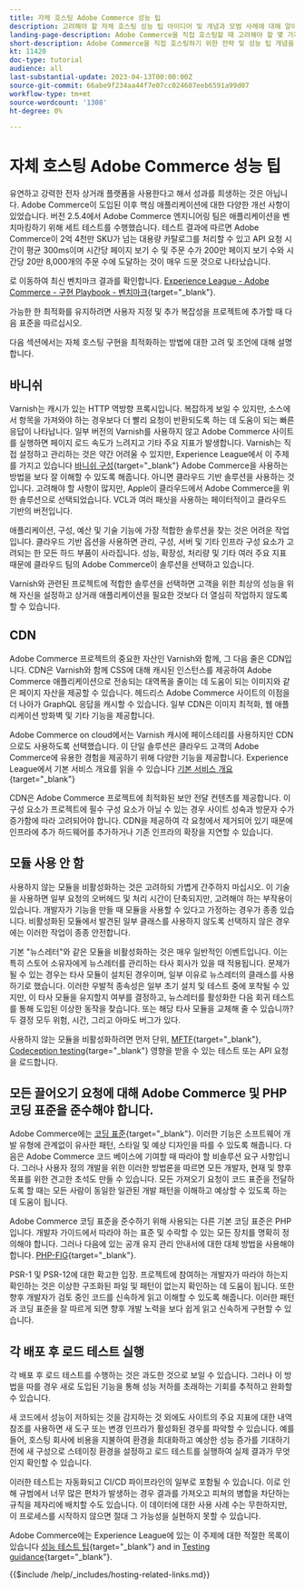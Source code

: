 ```yaml
---
title: 자체 호스팅 Adobe Commerce 성능 팁
description: 고려해야 할 자체 호스팅 성능 팁 아이디어 및 개념과 모범 사례에 대해 알아봅니다.
landing-page-description: Adobe Commerce을 직접 호스팅할 때 고려해야 할 몇 가지 성능 팁 개념과 사항을 알아봅니다.
short-description: Adobe Commerce을 직접 호스팅하기 위한 전략 및 성능 팁 개념을 알아봅니다.
kt: 11420
doc-type: tutorial
audience: all
last-substantial-update: 2023-04-13T00:00:00Z
source-git-commit: 66abe9f234aa44f7e07cc024607eeb6591a99d07
workflow-type: tm+mt
source-wordcount: '1308'
ht-degree: 0%

---
```



# 자체 호스팅 Adobe Commerce 성능 팁

유연하고 강력한 전자 상거래 플랫폼을 사용한다고 해서 성과를 희생하는 것은 아닙니다. Adobe Commerce이 도입된 이후 핵심 애플리케이션에 대한 다양한 개선 사항이 있었습니다. 버전 2.5.4에서 Adobe Commerce 엔지니어링 팀은 애플리케이션을 벤치마킹하기 위해 세트 테스트를 수행했습니다. 테스트 결과에 따르면 Adobe Commerce이 2억 4천만 SKU가 넘는 대용량 카탈로그를 처리할 수 있고 API 요청 시간이 평균 300ms이며 시간당 페이지 보기 수 및 주문 수가 200만 페이지 보기 수와 시간당 20만 8,000개의 주문 수에 도달하는 것이 매우 드문 것으로 나타났습니다.

로 이동하여 최신 벤치마크 결과를 확인합니다. [Experience League - Adobe Commerce - 구현 Playbook - 벤치마크](https://experienceleague.adobe.com/docs/commerce-operations/implementation-playbook/infrastructure/performance/benchmarks.html){target="_blank"}.

가능한 한 최적화를 유지하려면 사용자 지정 및 추가 복잡성을 프로젝트에 추가할 때 다음 표준을 따르십시오.

다음 섹션에서는 자체 호스팅 구현을 최적화하는 방법에 대한 고려 및 조언에 대해 설명합니다.

## 바니쉬

Varnish는 캐시가 있는 HTTP 역방향 프록시입니다. 복잡하게 보일 수 있지만, 소스에서 항목을 가져와야 하는 경우보다 더 빨리 요청이 반환되도록 하는 데 도움이 되는 빠른 응답이 나타납니다. 일부 버전의 Varnish를 사용하지 않고 Adobe Commerce 사이트를 실행하면 페이지 로드 속도가 느려지고 기타 주요 지표가 발생합니다. Varnish는 직접 설정하고 관리하는 것은 약간 어려울 수 있지만, Experience League에서 이 주제를 가지고 있습니다 [바니쉬 구성](https://experienceleague.adobe.com/docs/commerce-operations/configuration-guide/cache/varnish/config-varnish.html){target="_blank"} Adobe Commerce을 사용하는 방법을 보다 잘 이해할 수 있도록 해줍니다. 아니면 클라우드 기반 솔루션을 사용하는 것입니다. 고려해야 할 사항이 많지만, Apple이 클라우드에서 Adobe Commerce을 위한 솔루션으로 선택되었습니다. VCL과 여러 패싯을 사용하는 페이터적이고 클라우드 기반의 버전입니다.

애플리케이션, 구성, 예산 및 기술 기능에 가장 적합한 솔루션을 찾는 것은 어려운 작업입니다. 클라우드 기반 옵션을 사용하면 관리, 구성, 서버 및 기타 인프라 구성 요소가 고려되는 한 모든 하드 부품이 사라집니다. 성능, 확장성, 처리량 및 기타 여러 주요 지표 때문에 클라우드 팀의 Adobe Commerce이 솔루션을 선택하고 있습니다.

Varnish와 관련된 프로젝트에 적합한 솔루션을 선택하면 고객을 위한 최상의 성능을 위해 자신을 설정하고 상거래 애플리케이션을 필요한 것보다 더 열심히 작업하지 않도록 할 수 있습니다.

## CDN

Adobe Commerce 프로젝트의 중요한 자산인 Varnish와 함께, 그 다음 줄은 CDN입니다. CDN은 Varnish와 함께 CSS에 대해 캐시된 인스턴스를 제공하여 Adobe Commerce 애플리케이션으로 전송되는 대역폭을 줄이는 데 도움이 되는 이미지와 같은 페이지 자산을 제공할 수 있습니다. 헤드리스 Adobe Commerce 사이트의 이점을 더 나아가 GraphQL 응답을 캐시할 수 있습니다. 일부 CDN은 이미지 최적화, 웹 애플리케이션 방화벽 및 기타 기능을 제공합니다.

Adobe Commerce on cloud에서는 Varnish 캐시에 페이스테리를 사용하지만 CDN으로도 사용하도록 선택했습니다. 이 단일 솔루션은 클라우드 고객의 Adobe Commerce에 유용한 경험을 제공하기 위해 다양한 기능을 제공합니다. Experience League에서 기본 서비스 개요를 읽을 수 있습니다 [기본 서비스 개요](https://experienceleague.adobe.com/docs/commerce-cloud-service/user-guide/cdn/fastly.html){target="_blank"}

CDN은 Adobe Commerce 프로젝트에 최적화된 보안 전달 컨텐츠를 제공합니다. 이 구성 요소가 프로젝트에 필수 구성 요소가 아닐 수 있는 경우 사이트 성숙과 방문자 수가 증가함에 따라 고려되어야 합니다. CDN을 제공하여 각 요청에서 제거되어 있기 때문에 인프라에 추가 하드웨어를 추가하거나 기존 인프라의 확장을 지연할 수 있습니다.

## 모듈 사용 안 함

사용하지 않는 모듈을 비활성화하는 것은 고려하되 가볍게 간주하지 마십시오. 이 기술을 사용하면 일부 요청의 오버헤드 및 처리 시간이 단축되지만, 고려해야 하는 부작용이 있습니다. 개발자가 기능을 만들 때 모듈을 사용할 수 있다고 가정하는 경우가 종종 있습니다. 비활성화된 모듈에서 발견된 일부 클래스를 사용하지 않도록 선택하지 않은 경우에는 이러한 작업이 종종 안전합니다.

기본 &quot;뉴스레터&quot;와 같은 모듈을 비활성화하는 것은 매우 일반적인 이벤트입니다. 이는 특히 스토어 소유자에게 뉴스레터를 관리하는 타사 회사가 있을 때 적용됩니다. 문제가 될 수 있는 경우는 타사 모듈이 설치된 경우이며, 일부 이유로 뉴스레터의 클래스를 사용하기로 했습니다. 이러한 우발적 종속성은 일부 초기 설치 및 테스트 중에 포착될 수 있지만, 이 타사 모듈을 유지할지 여부를 결정하고, 뉴스레터를 활성화한 다음 회귀 테스트를 통해 도입된 이상한 동작을 찾습니다. 또는 해당 타사 모듈을 교체해 줄 수 있습니까? 두 결정 모두 위험, 시간, 그리고 아마도 버그가 있다.

사용하지 않는 모듈을 비활성화하려면 먼저 단위, [MFTF](https://developer.adobe.com/commerce/cloud-tools/docker/test/application-testing/){target="_blank"}, [Codeception testing](https://developer.adobe.com/commerce/cloud-tools/docker/test/code-testing/){targe="_blank"} 영향을 받을 수 있는 테스트 또는 API 요청을 로드합니다.

## 모든 끌어오기 요청에 대해 Adobe Commerce 및 PHP 코딩 표준을 준수해야 합니다.

Adobe Commerce에는 [코딩 표준](https://developer.adobe.com/commerce/php/coding-standards/){target="_blank"}. 이러한 기능은 소프트웨어 개발 유형에 관계없이 유사한 패턴, 스타일 및 예상 디자인을 따를 수 있도록 해줍니다. 다음은 Adobe Commerce 코드 베이스에 기여할 때 따라야 할 비솔루션 요구 사항입니다. 그러나 사용자 정의 개발을 위한 이러한 방법론을 따르면 모든 개발자, 현재 및 향후 목표를 위한 견고한 초석도 만들 수 있습니다. 모든 가져오기 요청이 코드 표준을 전달하도록 할 때는 모든 사람이 동일한 일관된 개발 패턴을 이해하고 예상할 수 있도록 하는 데 도움이 됩니다.

Adobe Commerce 코딩 표준을 준수하기 위해 사용되는 다른 기본 코딩 표준은 PHP입니다. 개발자 가이드에서 따라야 하는 표준 및 수락할 수 있는 모든 장치를 명확히 정의해야 합니다. 그러나 다음에 있는 공개 유지 관리 안내서에 대한 대체 방법을 사용해야 합니다. [PHP-FIG](https://www.php-fig.org){target="_blank"}.

PSR-1 및 PSR-12에 대한 확고한 입장. 프로젝트에 참여하는 개발자가 따라야 하는지 확인하는 것은 이상한 구조화된 파일 및 패턴이 없는지 확인하는 데 도움이 됩니다. 또한 향후 개발자가 검토 중인 코드를 신속하게 읽고 이해할 수 있도록 해줍니다. 이러한 패턴과 코딩 표준을 잘 따르게 되면 향후 개발 노력을 보다 쉽게 읽고 신속하게 구현할 수 있습니다.

## 각 배포 후 로드 테스트 실행

각 배포 후 로드 테스트를 수행하는 것은 과도한 것으로 보일 수 있습니다. 그러나 이 방법을 따를 경우 새로 도입된 기능을 통해 성능 저하를 초래하는 기회를 추적하고 완화할 수 있습니다.

새 코드에서 성능이 저하되는 것을 감지하는 것 외에도 사이트의 주요 지표에 대한 내역 참조를 사용하면 새 도구 또는 변경 인프라가 활성화된 경우를 파악할 수 있습니다. 예를 들어, 호스팅 회사에 비용을 지불하여 환경을 최대화하고 예상한 성능 증가를 기대하기 전에 새 구성으로 스테이징 환경을 설정하고 로드 테스트를 실행하여 실제 결과가 무엇인지 확인할 수 있습니다.

이러한 테스트는 자동화되고 CI/CD 파이프라인의 일부로 포함될 수 있습니다. 이로 인해 규범에서 너무 많은 편차가 발생하는 경우 결과를 가져오고 피쳐의 병합을 차단하는 규칙을 제자리에 배치할 수도 있습니다. 이 데이터에 대한 사용 사례 수는 무한하지만, 이 프로세스를 시작하지 않으면 절대 그 가능성을 실현하지 못할 수 있습니다.

Adobe Commerce에는 Experience League에 있는 이 주제에 대한 적절한 목록이 있습니다 [성능 테스트 팁](https://experienceleague.adobe.com/docs/commerce-operations/deliver-commerce-at-scale/launch.html){target="_blank"} and in [Testing guidance](https://experienceleague.adobe.com/docs/commerce-cloud-service/user-guide/develop/test/guidance.html){target="_blank"}.

{{$include /help/_includes/hosting-related-links.md}}
